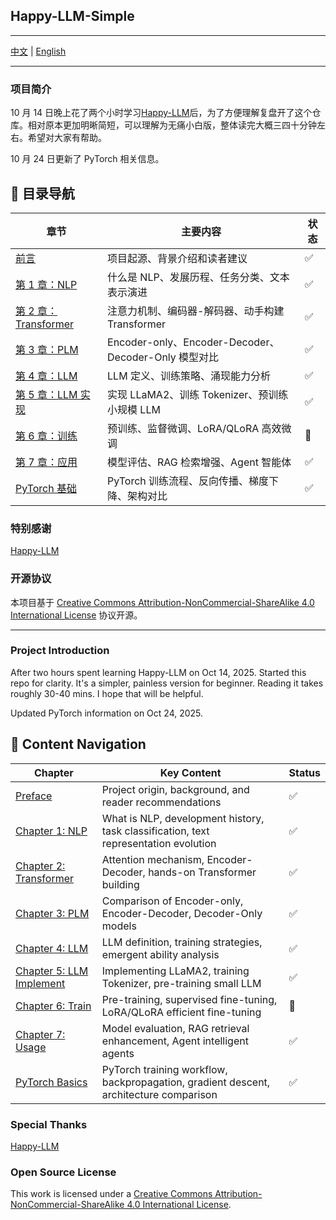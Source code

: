 ## Happy-LLM-Simple

---

[中文](#中文) | [English](#english)

---

<div id="中文">

### 项目简介

10 月 14 日晚上花了两个小时学习[Happy-LLM](https://github.com/datawhalechina/happy-llm)后，为了方便理解复盘开了这个仓库。相对原本更加明晰简短，可以理解为无痛小白版，整体读完大概三四十分钟左右。希望对大家有帮助。

10 月 24 日更新了 PyTorch 相关信息。

## 📖 目录导航

| 章节                                       | 主要内容                                             | 状态 |
| ------------------------------------------ | ---------------------------------------------------- | ---- |
| [前言](./0.Pre.md)                         | 项目起源、背景介绍和读者建议                         | ✅   |
| [第 1 章：NLP](./1.NLP.md)                 | 什么是 NLP、发展历程、任务分类、文本表示演进         | ✅   |
| [第 2 章：Transformer](./2.Transformer.md) | 注意力机制、编码器-解码器、动手构建 Transformer      | ✅   |
| [第 3 章：PLM](./3.PLM.md)                 | Encoder-only、Encoder-Decoder、Decoder-Only 模型对比 | ✅   |
| [第 4 章：LLM](./4.LLM.md)                 | LLM 定义、训练策略、涌现能力分析                     | ✅   |
| [第 5 章：LLM 实现](./5.LLM_Implement.md)  | 实现 LLaMA2、训练 Tokenizer、预训练小规模 LLM        | ✅   |
| [第 6 章：训练](./6.Train.md)              | 预训练、监督微调、LoRA/QLoRA 高效微调                | 🚧   |
| [第 7 章：应用](./7.Usage.md)              | 模型评估、RAG 检索增强、Agent 智能体                 | ✅   |
| [PyTorch 基础](./PyTorch.md)               | PyTorch 训练流程、反向传播、梯度下降、架构对比        | ✅   |

### 特别感谢

[Happy-LLM](https://github.com/datawhalechina/happy-llm)

### 开源协议

本项目基于 [Creative Commons Attribution-NonCommercial-ShareAlike 4.0 International License](http://creativecommons.org/licenses/by-nc-sa/4.0/) 协议开源。

</div>

---

<div id="english">

### Project Introduction

After two hours spent learning Happy-LLM on Oct 14, 2025. Started this repo for clarity. It's a simpler, painless version for beginner. Reading it takes roughly 30-40 mins. I hope that will be helpful.

Updated PyTorch information on Oct 24, 2025.

## 📖 Content Navigation

| Chapter                                          | Key Content                                                                          | Status |
| ------------------------------------------------ | ------------------------------------------------------------------------------------ | ------ |
| [Preface](./0.Pre.md)                            | Project origin, background, and reader recommendations                               | ✅     |
| [Chapter 1: NLP](./1.NLP.md)                     | What is NLP, development history, task classification, text representation evolution | ✅     |
| [Chapter 2: Transformer](./2.Transformer.md)     | Attention mechanism, Encoder-Decoder, hands-on Transformer building                  | ✅     |
| [Chapter 3: PLM](./3.PLM.md)                     | Comparison of Encoder-only, Encoder-Decoder, Decoder-Only models                     | ✅     |
| [Chapter 4: LLM](./4.LLM.md)                     | LLM definition, training strategies, emergent ability analysis                       | ✅     |
| [Chapter 5: LLM Implement](./5.LLM_Implement.md) | Implementing LLaMA2, training Tokenizer, pre-training small LLM                      | ✅     |
| [Chapter 6: Train](./6.Train.md)                 | Pre-training, supervised fine-tuning, LoRA/QLoRA efficient fine-tuning               | 🚧     |
| [Chapter 7: Usage](./7.Usage.md)                 | Model evaluation, RAG retrieval enhancement, Agent intelligent agents                | ✅     |
| [PyTorch Basics](./PyTorch.md)                  | PyTorch training workflow, backpropagation, gradient descent, architecture comparison | ✅     |

### Special Thanks

[Happy-LLM](https://github.com/datawhalechina/happy-llm)

### Open Source License

This work is licensed under a [Creative Commons Attribution-NonCommercial-ShareAlike 4.0 International License](http://creativecommons.org/licenses/by-nc-sa/4.0/).

</div>
